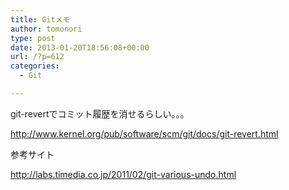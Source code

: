 ```yaml
---
title: Gitメモ
author: tomonori
type: post
date: 2013-01-20T18:56:08+00:00
url: /?p=612
categories:
  - Git

---
```

git-revertでコミット履歴を消せるらしい。。。
  
http://www.kernel.org/pub/software/scm/git/docs/git-revert.html

参考サイト
  
http://labs.timedia.co.jp/2011/02/git-various-undo.html